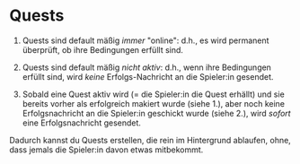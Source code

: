 # Quests 

1. Quests sind default mäßig *immer* "online": d.h., es wird permanent
überprüft, ob ihre Bedingungen erfüllt sind. 

2. Quests sind default mäßig *nicht aktiv*: d.h., wenn ihre Bedingungen erfüllt
sind, wird *keine* Erfolgs-Nachricht an die Spieler:in gesendet.

3. Sobald eine Quest aktiv wird (= die Spieler:in die Quest erhällt) und sie
bereits vorher als erfolgreich makiert wurde (siehe 1.), aber noch keine
Erfolgsnachricht an die Spieler:in geschickt wurde (siehe 2.), wird *sofort*
eine Erfolgsnachricht gesendet. 

Dadurch kannst du Quests erstellen, die rein im Hintergrund ablaufen, ohne, dass
jemals die Spieler:in davon etwas mitbekommt. 
